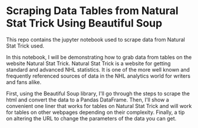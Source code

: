 # Scraping Data Tables from Natural Stat Trick Using Beautiful Soup

This repo contains the jupyter notebook used to scrape data from Natural Stat Trick used.

In this notebook, I will be demonstrating how to grab data from tables on the website Natural Stat Trick. Natural Stat Trick is a website for getting standard and advanced NHL statistics. It is one of the more well known and frequently referenced sources of data in the NHL analytics world for writers and fans alike.

First, using the Beautiful Soup library, I'll go through the steps to scrape the html and convert the data to a Pandas DataFrame. Then, I'll show a convenient one liner that works for tables on Natural Stat Trick and will work for tables on other webpages depending on their complexity. Finally, a tip on altering the URL to change the parameters of the data you can get.

